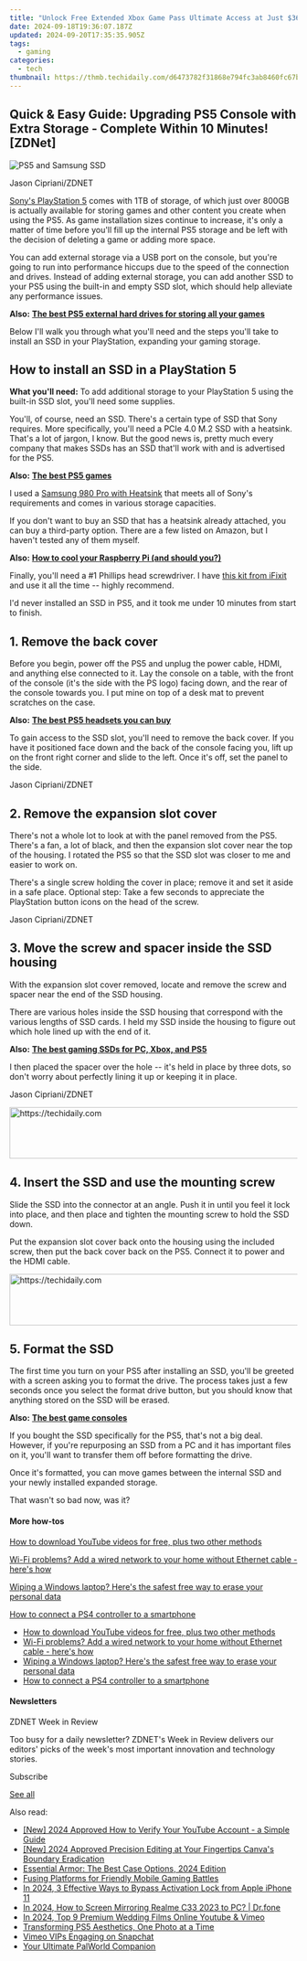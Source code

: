 ```yaml
---
title: "Unlock Free Extended Xbox Game Pass Ultimate Access at Just $36: Exclusive Tips and Tricks!"
date: 2024-09-18T19:36:07.187Z
updated: 2024-09-20T17:35:35.905Z
tags:
  - gaming
categories:
  - tech
thumbnail: https://thmb.techidaily.com/d6473782f31868e794fc3ab8460fc67b139be82f000417effd74e9124ff9dff3.jpg
---
```


## Quick & Easy Guide: Upgrading PS5 Console with Extra Storage - Complete Within 10 Minutes![ZDNet]

![PS5 and Samsung SSD](https://www.zdnet.com/a/img/resize/7f7bdcc5941d6b9e2345ff665eab1b077780032d/2023/04/14/dbdff74e-db03-426b-8810-5642cdba9444/ps5-and-samsung-ssd.jpg?auto=webp&width=1280)

Jason Cipriani/ZDNET

[Sony's PlayStation 5](https://www.zdnet.com/home-and-office/home-entertainment/how-to-buy-a-ps5/) comes with 1TB of storage, of which just over 800GB is actually available for storing games and other content you create when using the PS5\. As game installation sizes continue to increase, it's only a matter of time before you'll fill up the internal PS5 storage and be left with the decision of deleting a game or adding more space. 

You can add external storage via a USB port on the console, but you're going to run into performance hiccups due to the speed of the connection and drives. Instead of adding external storage, you can add another SSD to your PS5 using the built-in and empty SSD slot, which should help alleviate any performance issues. 

**Also:** [**The best PS5 external hard drives for storing all your games**](https://www.zdnet.com/home-and-office/home-entertainment/best-ps5-drive/)

Below I'll walk you through what you'll need and the steps you'll take to install an SSD in your PlayStation, expanding your gaming storage. 

## How to install an SSD in a PlayStation 5

**What you'll need:** To add additional storage to your PlayStation 5 using the built-in SSD slot, you'll need some supplies. 

You'll, of course, need an SSD. There's a certain type of SSD that Sony requires. More specifically, you'll need a PCIe 4.0 M.2 SSD with a heatsink. That's a lot of jargon, I know. But the good news is, pretty much every company that makes SSDs has an SSD that'll work with and is advertised for the PS5\. 

**Also:** [**The best PS5 games**](https://www.zdnet.com/home-and-office/home-entertainment/best-ps5-games/)

I used a [Samsung 980 Pro with Heatsink](https://buy.geni.us/Proxy.ashx?TSID=368250&GR%5FURL=https%3A%2F%2Fwww.amazon.com%2FElectronics-Heatsink-Internal-Compatible-MZ-V8P2T0CW%2Fdp%2FB09JHKSNNG%3Fth%3D1%26tag%3Dzd-buy-button-20%26ascsubtag%3D%5F%5FCOM%5FCLICK%5FID%5F%5F%7C35c5e9a9-34c0-4827-9f6b-00a31f898678%7Cdtp&dtb=1) that meets all of Sony's requirements and comes in various storage capacities. 

If you don't want to buy an SSD that has a heatsink already attached, you can buy a third-party option. There are a few listed on Amazon, but I haven't tested any of them myself. 

**Also:** [**How to cool your Raspberry Pi (and should you?)**](https://www.zdnet.com/article/how-to-cool-your-raspberry-pi/)

Finally, you'll need a #1 Phillips head screwdriver. I have [this kit from iFixit](https://www.ifixit.com/products/essential-electronics-toolkit) and use it all the time -- highly recommend. 

I'd never installed an SSD in PS5, and it took me under 10 minutes from start to finish.

## 1\. Remove the back cover

Before you begin, power off the PS5 and unplug the power cable, HDMI, and anything else connected to it. Lay the console on a table, with the front of the console (it's the side with the PS logo) facing down, and the rear of the console towards you. I put mine on top of a desk mat to prevent scratches on the case. 

**Also:** [**The best PS5 headsets you can buy**](https://www.zdnet.com/home-and-office/home-entertainment/best-ps5-headset/)

To gain access to the SSD slot, you'll need to remove the back cover. If you have it positioned face down and the back of the console facing you, lift up on the front right corner and slide to the left. Once it's off, set the panel to the side. 

Jason Cipriani/ZDNET

## 2\. Remove the expansion slot cover

There's not a whole lot to look at with the panel removed from the PS5\. There's a fan, a lot of black, and then the expansion slot cover near the top of the housing. I rotated the PS5 so that the SSD slot was closer to me and easier to work on. 

There's a single screw holding the cover in place; remove it and set it aside in a safe place. Optional step: Take a few seconds to appreciate the PlayStation button icons on the head of the screw. 

Jason Cipriani/ZDNET

## 3\. Move the screw and spacer inside the SSD housing

With the expansion slot cover removed, locate and remove the screw and spacer near the end of the SSD housing. 

There are various holes inside the SSD housing that correspond with the various lengths of SSD cards. I held my SSD inside the housing to figure out which hole lined up with the end of it. 

**Also:** [**The best gaming SSDs for PC, Xbox, and PS5**](https://www.zdnet.com/home-and-office/home-entertainment/best-gaming-ssd/)

I then placed the spacer over the hole -- it's held in place by three dots, so don't worry about perfectly lining it up or keeping it in place. 

Jason Cipriani/ZDNET

<!-- affiliate ads begin -->
<a href="https://unicoeye.pxf.io/c/5597632/2134233/18498" target="_top" id="2134233">
  <img src="//a.impactradius-go.com/display-ad/18498-2134233" border="0" alt="https://techidaily.com" width="728" height="90"/>
</a>
<img height="0" width="0" src="https://unicoeye.pxf.io/i/5597632/2134233/18498" style="position:absolute;visibility:hidden;" border="0" />
<!-- affiliate ads end -->

## 4\. Insert the SSD and use the mounting screw

Slide the SSD into the connector at an angle. Push it in until you feel it lock into place, and then place and tighten the mounting screw to hold the SSD down. 

Put the expansion slot cover back onto the housing using the included screw, then put the back cover back on the PS5\. Connect it to power and the HDMI cable. 

<!-- affiliate ads begin -->
<a href="https://25home.pxf.io/c/5597632/2148649/16836" target="_top" id="2148649">
  <img src="//a.impactradius-go.com/display-ad/16836-2148649" border="0" alt="https://techidaily.com" width="720" height="90"/>
</a>
<img height="0" width="0" src="https://25home.pxf.io/i/5597632/2148649/16836" style="position:absolute;visibility:hidden;" border="0" />
<!-- affiliate ads end -->

## 5\. Format the SSD

The first time you turn on your PS5 after installing an SSD, you'll be greeted with a screen asking you to format the drive. The process takes just a few seconds once you select the format drive button, but you should know that anything stored on the SSD will be erased. 

**Also:** [**The best game consoles**](https://www.zdnet.com/home-and-office/home-entertainment/best-game-console/)

If you bought the SSD specifically for the PS5, that's not a big deal. However, if you're repurposing an SSD from a PC and it has important files on it, you'll want to transfer them off before formatting the drive. 

Once it's formatted, you can move games between the internal SSD and your newly installed expanded storage.

That wasn't so bad now, was it? 

#### More how-tos

[How to download YouTube videos for free, plus two other methods](https://www.zdnet.com/article/how-to-download-youtube-videos-for-free-plus-two-other-methods/ "How to download YouTube videos for free, plus two other methods")

[Wi-Fi problems? Add a wired network to your home without Ethernet cable - here's how](https://www.zdnet.com/article/wi-fi-problems-how-to-add-a-wired-network-to-your-home-without-ethernet-cable/ "Wi-Fi problems? Add a wired network to your home without Ethernet cable - here's how")

[Wiping a Windows laptop? Here's the safest free way to erase your personal data](https://www.zdnet.com/article/wiping-a-windows-laptop-heres-the-safest-free-way-to-erase-your-personal-data/ "Wiping a Windows laptop? Here's the safest free way to erase your personal data")

[How to connect a PS4 controller to a smartphone](https://www.zdnet.com/article/how-to-connect-a-ps4-controller-to-a-smartphone/ "How to connect a PS4 controller to a smartphone")

* [How to download YouTube videos for free, plus two other methods](https://www.zdnet.com/article/how-to-download-youtube-videos-for-free-plus-two-other-methods/ "How to download YouTube videos for free, plus two other methods")
* [Wi-Fi problems? Add a wired network to your home without Ethernet cable - here's how](https://www.zdnet.com/article/wi-fi-problems-how-to-add-a-wired-network-to-your-home-without-ethernet-cable/ "Wi-Fi problems? Add a wired network to your home without Ethernet cable - here's how")
* [Wiping a Windows laptop? Here's the safest free way to erase your personal data](https://www.zdnet.com/article/wiping-a-windows-laptop-heres-the-safest-free-way-to-erase-your-personal-data/ "Wiping a Windows laptop? Here's the safest free way to erase your personal data")
* [How to connect a PS4 controller to a smartphone](https://www.zdnet.com/article/how-to-connect-a-ps4-controller-to-a-smartphone/ "How to connect a PS4 controller to a smartphone")

#### Newsletters

ZDNET Week in Review

Too busy for a daily newsletter? ZDNET's Week in Review delivers our editors' picks of the week's most important innovation and technology stories.

 Subscribe

[See all](https://www.zdnet.com/newsletters/)

<ins class="adsbygoogle"
     style="display:block"
     data-ad-format="autorelaxed"
     data-ad-client="ca-pub-7571918770474297"
     data-ad-slot="1223367746"></ins>

<ins class="adsbygoogle"
     style="display:block"
     data-ad-client="ca-pub-7571918770474297"
     data-ad-slot="8358498916"
     data-ad-format="auto"
     data-full-width-responsive="true"></ins>

<span class="atpl-alsoreadstyle">Also read:</span>
<div><ul>
<li><a href="https://youtube-blog.techidaily.com/024-approved-how-to-verify-your-youtube-account-a-simple-guide/"><u>[New] 2024 Approved How to Verify Your YouTube Account - a Simple Guide</u></a></li>
<li><a href="https://fox-helps.techidaily.com/new-2024-approved-precision-editing-at-your-fingertips-canvas-boundary-eradication/"><u>[New] 2024 Approved Precision Editing at Your Fingertips Canva's Boundary Eradication</u></a></li>
<li><a href="https://games-able.techidaily.com/essential-armor-the-best-case-options-2024-edition/"><u>Essential Armor: The Best Case Options, 2024 Edition</u></a></li>
<li><a href="https://games-able.techidaily.com/fusing-platforms-for-friendly-mobile-gaming-battles/"><u>Fusing Platforms for Friendly Mobile Gaming Battles</u></a></li>
<li><a href="https://activate-lock.techidaily.com/in-2024-3-effective-ways-to-bypass-activation-lock-from-apple-iphone-11-by-drfone-ios/"><u>In 2024, 3 Effective Ways to Bypass Activation Lock from Apple iPhone 11</u></a></li>
<li><a href="https://screen-mirror.techidaily.com/in-2024-how-to-screen-mirroring-realme-c33-2023-to-pc-drfone-by-drfone-android/"><u>In 2024, How to Screen Mirroring Realme C33 2023 to PC? | Dr.fone</u></a></li>
<li><a href="https://youtube-stream.techidaily.com/in-2024-top-9-premium-wedding-films-online-youtube-and-vimeo/"><u>In 2024, Top 9 Premium Wedding Films Online Youtube & Vimeo</u></a></li>
<li><a href="https://games-able.techidaily.com/transforming-ps5-aesthetics-one-photo-at-a-time/"><u>Transforming PS5 Aesthetics, One Photo at a Time</u></a></li>
<li><a href="https://snapchat-videos.techidaily.com/vimeo-vips-engaging-on-snapchat/"><u>Vimeo VIPs Engaging on Snapchat</u></a></li>
<li><a href="https://games-able.techidaily.com/your-ultimate-palworld-companion/"><u>Your Ultimate PalWorld Companion</u></a></li>
</ul></div>

